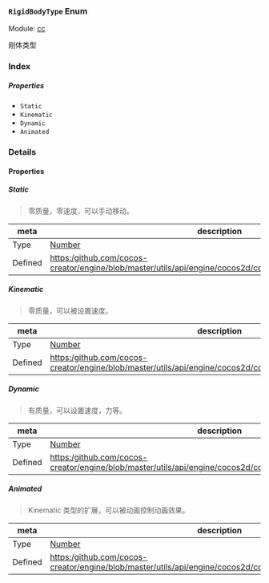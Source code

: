 ### `RigidBodyType` Enum



Module: [cc](../modules/cc.md)




刚体类型

### Index

##### Properties

  - `Static`
  - `Kinematic`
  - `Dynamic`
  - `Animated`

### Details

#### Properties


##### Static

> 零质量，零速度，可以手动移动。

| meta | description |
|------|-------------|
| Type | <a href="https://developer.mozilla.org/en/JavaScript/Reference/Global_Objects/Number" class="crosslink external" target="_blank">Number</a> |
| Defined | [https:/github.com/cocos-creator/engine/blob/master/utils/api/engine/cocos2d/core/physics/CCPhysicsTypes.js:18](https:/github.com/cocos-creator/engine/blob/master/utils/api/engine/cocos2d/core/physics/CCPhysicsTypes.js#L18) |



##### Kinematic

> 零质量，可以被设置速度。

| meta | description |
|------|-------------|
| Type | <a href="https://developer.mozilla.org/en/JavaScript/Reference/Global_Objects/Number" class="crosslink external" target="_blank">Number</a> |
| Defined | [https:/github.com/cocos-creator/engine/blob/master/utils/api/engine/cocos2d/core/physics/CCPhysicsTypes.js:26](https:/github.com/cocos-creator/engine/blob/master/utils/api/engine/cocos2d/core/physics/CCPhysicsTypes.js#L26) |



##### Dynamic

> 有质量，可以设置速度，力等。

| meta | description |
|------|-------------|
| Type | <a href="https://developer.mozilla.org/en/JavaScript/Reference/Global_Objects/Number" class="crosslink external" target="_blank">Number</a> |
| Defined | [https:/github.com/cocos-creator/engine/blob/master/utils/api/engine/cocos2d/core/physics/CCPhysicsTypes.js:34](https:/github.com/cocos-creator/engine/blob/master/utils/api/engine/cocos2d/core/physics/CCPhysicsTypes.js#L34) |



##### Animated

> Kinematic 类型的扩展，可以被动画控制动画效果。

| meta | description |
|------|-------------|
| Type | <a href="https://developer.mozilla.org/en/JavaScript/Reference/Global_Objects/Number" class="crosslink external" target="_blank">Number</a> |
| Defined | [https:/github.com/cocos-creator/engine/blob/master/utils/api/engine/cocos2d/core/physics/CCPhysicsTypes.js:42](https:/github.com/cocos-creator/engine/blob/master/utils/api/engine/cocos2d/core/physics/CCPhysicsTypes.js#L42) |



